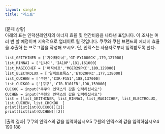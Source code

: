 ```yaml
---
layout: single
title: "리스트"
---
```


[문제 상황]  
아래의 표는 인덕션레인지의 에너지 효율 및 연간비용을 나타낸 표입니다. 이 조사는 여러 번 할 예정이며 지속적으로 업데이트 될 것입니다. 쿠쿠와 쿠첸 브랜드의 에너지 효율을 추출하 는 프로그램을 작성해 보시오. 단, 인덱스는 사용자로부터 입력받도록 한다. 

~~~
list_GEITHINER = ['가이타이너','GT-FY1000CK',179,127000]
list_RINNAI = ['린나이','IA10P',181,161000]
list_MAGICCHEF = ['매직쉐프','MGER29PKC',189,129000]
list_ELECTROLUX = ['일렉트로룩스','ETD29PKC',177,138000]
list_CUCHEN = ['쿠첸','CIR-F151',188,137000]
list_CUCKOO = ['[쿠쿠','CIR-B101FB',190,159000]
CUCKOO = input("쿠쿠의 인덱스의 값을 입력하십시오")
CUCHEN = input("쿠첸의 인덱스의 값을 입력하십시오")
list = [list_GEITHINER, list_RINNAI, list_MAGICCHEF, list_ELECTROLUX, list_CUCHEN, list_CHCKOO  ]
print(list[int(CUCKOO)][2])
print(list[int(CUCHEN)][2])
~~~

|출력 결과| 
쿠쿠의 인덱스의 값을 입력하십시오5
쿠첸의 인덱스의 값을 입력하십시오4
190
188
